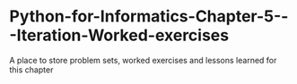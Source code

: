 Python-for-Informatics-Chapter-5---Iteration-Worked-exercises
=============================================================

A place to store problem sets, worked exercises and lessons learned for this chapter
